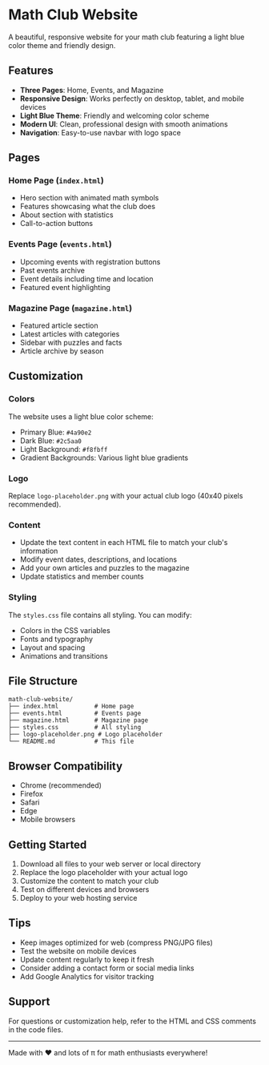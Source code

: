 # Math Club Website

A beautiful, responsive website for your math club featuring a light blue color theme and friendly design.

## Features

- **Three Pages**: Home, Events, and Magazine
- **Responsive Design**: Works perfectly on desktop, tablet, and mobile devices
- **Light Blue Theme**: Friendly and welcoming color scheme
- **Modern UI**: Clean, professional design with smooth animations
- **Navigation**: Easy-to-use navbar with logo space

## Pages

### Home Page (`index.html`)
- Hero section with animated math symbols
- Features showcasing what the club does
- About section with statistics
- Call-to-action buttons

### Events Page (`events.html`)
- Upcoming events with registration buttons
- Past events archive
- Event details including time and location
- Featured event highlighting

### Magazine Page (`magazine.html`)
- Featured article section
- Latest articles with categories
- Sidebar with puzzles and facts
- Article archive by season

## Customization

### Colors
The website uses a light blue color scheme:
- Primary Blue: `#4a90e2`
- Dark Blue: `#2c5aa0`
- Light Background: `#f8fbff`
- Gradient Backgrounds: Various light blue gradients

### Logo
Replace `logo-placeholder.png` with your actual club logo (40x40 pixels recommended).

### Content
- Update the text content in each HTML file to match your club's information
- Modify event dates, descriptions, and locations
- Add your own articles and puzzles to the magazine
- Update statistics and member counts

### Styling
The `styles.css` file contains all styling. You can modify:
- Colors in the CSS variables
- Fonts and typography
- Layout and spacing
- Animations and transitions

## File Structure

```
math-club-website/
├── index.html          # Home page
├── events.html         # Events page
├── magazine.html       # Magazine page
├── styles.css          # All styling
├── logo-placeholder.png # Logo placeholder
└── README.md           # This file
```

## Browser Compatibility

- Chrome (recommended)
- Firefox
- Safari
- Edge
- Mobile browsers

## Getting Started

1. Download all files to your web server or local directory
2. Replace the logo placeholder with your actual logo
3. Customize the content to match your club
4. Test on different devices and browsers
5. Deploy to your web hosting service

## Tips

- Keep images optimized for web (compress PNG/JPG files)
- Test the website on mobile devices
- Update content regularly to keep it fresh
- Consider adding a contact form or social media links
- Add Google Analytics for visitor tracking

## Support

For questions or customization help, refer to the HTML and CSS comments in the code files.

---

Made with ❤️ and lots of π for math enthusiasts everywhere! 